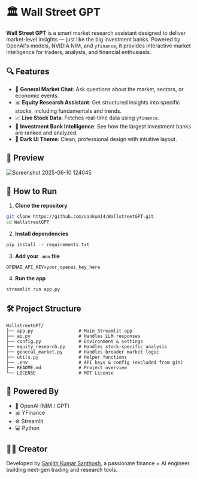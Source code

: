 # 🏛️ Wall Street GPT

**Wall Street GPT** is a smart market research assistant designed to deliver market-level insights — just like the big investment banks. Powered by OpenAI's models, NVIDIA NIM, and `yfinance`, it provides interactive market intelligence for traders, analysts, and financial enthusiasts.

## 🔍 Features

- 🧠 **General Market Chat**: Ask questions about the market, sectors, or economic events.
- 📊 **Equity Research Assistant**: Get structured insights into specific stocks, including fundamentals and trends.
- 📈 **Live Stock Data**: Fetches real-time data using `yfinance`.
- 🏦 **Investment Bank Intelligence**: See how the largest investment banks are ranked and analyzed.
- 🌙 **Dark UI Theme**: Clean, professional design with intuitive layout.

## 📸 Preview

![Screenshot 2025-06-10 124045](https://github.com/user-attachments/assets/9560abcb-ab7c-4a71-8203-1bd45978a69b)
 <!-- Add real image path or keep as placeholder -->

## 🚀 How to Run

1. **Clone the repository**

```bash
git clone https://github.com/sankum14/WallstreetGPT.git
cd WallstreetGPT
````

2. **Install dependencies**

```bash
pip install -r requirements.txt
```

3. **Add your `.env` file**

```env
OPENAI_API_KEY=your_openai_key_here
```

4. **Run the app**

```bash
streamlit run app.py
```

## 🛠️ Project Structure

```
WallstreetGPT/
├── app.py                 # Main Streamlit app
├── ai.py                  # Handles LLM responses
├── config.py              # Environment & settings
├── equity_research.py     # Handles stock-specific analysis
├── general_market.py      # Handles broader market logic
├── utils.py               # Helper functions
├── .env                   # API keys & config (excluded from git)
├── README.md              # Project overview
└── LICENSE                # MIT License
```

## 🧠 Powered By

* 🧠 OpenAI (NIM / GPT)
* 📊 YFinance
* ⚙️ Streamlit
* 💻 Python

## 👨‍💼 Creator

Developed by [Sanjith Kumar Santhosh](https://www.linkedin.com/in/sanjith-kumar-santhosh-b5aab31b8), a passionate finance + AI engineer building next-gen trading and research tools.


